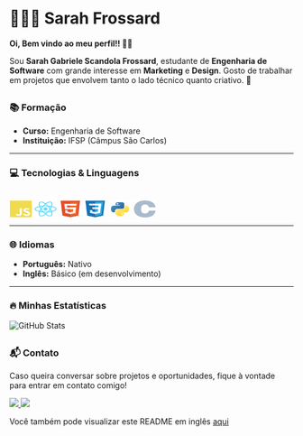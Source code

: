 # 👩🏻‍💻 Sarah Frossard
**Oi, Bem vindo ao meu perfil!! 🖐🏻**


Sou **Sarah Gabriele Scandola Frossard**, estudante de **Engenharia de Software** com grande interesse em **Marketing** e **Design**.
Gosto de trabalhar em projetos que envolvem tanto o lado técnico quanto criativo. 🚀
##  

### 📚 Formação
- **Curso:** Engenharia de Software
- **Instituição:** IFSP (Câmpus São Carlos)

---

### 💻 Tecnologias & Linguagens

<div style="display: inline_block"><br>
  <img align="center" alt="Sarah-Js" height="30" width="40" src="https://raw.githubusercontent.com/devicons/devicon/master/icons/javascript/javascript-plain.svg">
  <img align="center" alt="Sarah-React" height="30" width="40" src="https://raw.githubusercontent.com/devicons/devicon/master/icons/react/react-original.svg">
  <img align="center" alt="Sarah-HTML" height="30" width="40" src="https://raw.githubusercontent.com/devicons/devicon/master/icons/html5/html5-original.svg">
  <img align="center" alt="Sarah-CSS" height="30" width="40" src="https://raw.githubusercontent.com/devicons/devicon/master/icons/css3/css3-original.svg">
  <img align="center" alt="Sarah-Python" height="30" width="40" src="https://raw.githubusercontent.com/devicons/devicon/master/icons/python/python-original.svg">
  <img align="center" alt="Sarah-C" height="30" width="40" src="https://raw.githubusercontent.com/devicons/devicon/master/icons/c/c-original.svg">
</div>

---

### 🌐 Idiomas

- **Português:** Nativo
- **Inglês:** Básico (em desenvolvimento)

---


### 🔥 Minhas Estatísticas
![GitHub Stats](https://github-readme-stats.vercel.app/api?username=sarahgsf&show_icons=true&theme=radical&include_all_commits=true&locale=pt-br)

##  

### 📬 Contato
Caso queira conversar sobre projetos e oportunidades, fique à vontade para entrar em contato comigo!


<div>
  <a href="mailto:sgsfrossard@gmail.com">
    <img src="https://img.shields.io/badge/-Gmail-%23333?style=for-the-badge&logo=gmail&logoColor=white" target="_blank">
  </a>
  <a href="https://www.linkedin.com/in/sarahsgf" target="_blank">
    <img src="https://img.shields.io/badge/-LinkedIn-blue?style=for-the-badge&logo=linkedin&logoColor=white" target="_blank">
  </a>
</div>


Você também pode visualizar este README em inglês [aqui](README.md)
